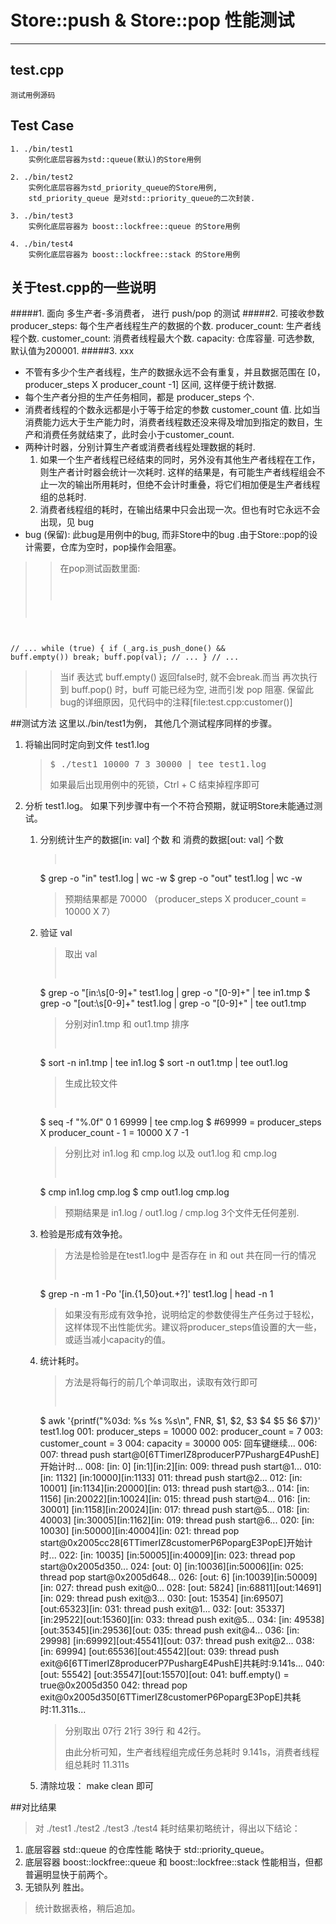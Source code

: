 # Store::push & Store::pop 性能测试
----------------------------------

## test.cpp
	测试用例源码

## Test Case
	1. ./bin/test1
		实例化底层容器为std::queue(默认)的Store用例

	2. ./bin/test2 
		实例化底层容器为std_priority_queue的Store用例, 
		std_priority_queue 是对std::priority_queue的二次封装.

	3. ./bin/test3 
		实例化底层容器为 boost::lockfree::queue 的Store用例

	4. ./bin/test4 
		实例化底层容器为 boost::lockfree::stack 的Store用例

## 关于test.cpp的一些说明

#####1. 面向 多生产者-多消费者， 进行 push/pop 的测试
#####2. 可接收参数
	producer_steps: 每个生产者线程生产的数据的个数.
	producer_count: 生产者线程个数.
	customer_count: 消费者线程最大个数.
	capacity:       仓库容量. 可选参数, 默认值为200001.
#####3. xxx
* 不管有多少个生产者线程，生产的数据永远不会有重复，并且数据范围在 [0，producer_steps X producer_count -1] 区间, 这样便于统计数据.
* 每个生产者分担的生产任务相同，都是 producer_steps 个.
* 消费者线程的个数永远都是小于等于给定的参数 customer_count 值. 比如当消费能力远大于生产能力时，消费者线程数还没来得及增加到指定的数目，生产和消费任务就结束了，此时会小于customer_count.
* 两种计时器，分别计算生产者或消费者线程处理数据的耗时.
	1. 如果一个生产者线程已经结束的同时，另外没有其他生产者线程在工作，则生产者计时器会统计一次耗时. 这样的结果是，有可能生产者线程组会不止一次的输出所用耗时，但绝不会计时重叠，将它们相加便是生产者线程组的总耗时.
	2. 消费者线程组的耗时，在输出结果中只会出现一次。但也有时它永远不会出现，见 bug
* bug (保留): 此bug是用例中的bug, 而非Store中的bug .由于Store::pop的设计需要，仓库为空时，pop操作会阻塞。
>>在pop测试函数里面:
>><pre><code>
// ...
while (true) {
    if (_arg.is_push_done() && buff.empty()) break;
    buff.pop(val);
    // ...
}
// ...
</code></pre>
>>当if 表达式 buff.empty() 返回false时, 就不会break.而当 再次执行到 buff.pop() 时，buff 可能已经为空, 进而引发 pop 阻塞. 保留此bug的详细原因，见代码中的注释[file:test.cpp:customer()]


##测试方法
这里以./bin/test1为例， 其他几个测试程序同样的步骤。

1. 将输出同时定向到文件 test1.log
	> <pre>$ ./test1 10000 7 3 30000 | tee test1.log </pre>
	> 
	>  如果最后出现用例中的死锁，Ctrl + C 结束掉程序即可

2. 分析 test1.log。 如果下列步骤中有一个不符合预期，就证明Store未能通过测试。
	1. 分别统计生产的数据[in: val] 个数 和 消费的数据[out: val] 个数
		><pre>
		$ grep -o "in" test1.log | wc -w
		$ grep -o "out" test1.log | wc -w
		</pre>
		> 预期结果都是 70000 （producer_steps X producer_count = 10000 X 7）
	2. 验证 val
		> 取出 val
		><pre>
		$ grep -o "\[in:\s[0-9]\+" test1.log | grep -o "[0-9]\+" | tee in1.tmp
		$ grep -o "\[out:\s[0-9]\+" test1.log | grep -o "[0-9]\+" | tee out1.tmp
		</pre>
		> 分别对in1.tmp 和 out1.tmp 排序
		> <pre>
		$ sort -n in1.tmp | tee in1.log
		$ sort -n out1.tmp | tee out1.log
		</pre>
		> 生成比较文件
		> <pre>
		$ seq -f "%.0f" 0 1 69999 | tee cmp.log 
		$ #69999 = producer_steps X producer_count - 1 = 10000 X 7 -1
		</pre>
		> 分别比对 in1.log 和 cmp.log 以及 out1.log 和 cmp.log
		> <pre>
		$ cmp in1.log  cmp.log
		$ cmp out1.log cmp.log
		</pre>
		> 预期结果是 in1.log / out1.log / cmp.log 3个文件无任何差别.
	3. 检验是形成有效争抢。
		> 方法是检验是在test1.log中 是否存在 in 和 out 共在同一行的情况
		> <pre>
		$ grep -n -m 1 -Po '\[in.{1,50}out.+?\]' test1.log | head -n 1
		</pre>
		> 如果没有形成有效争抢，说明给定的参数使得生产任务过于轻松，这样体现不出性能优劣。建议将producer_steps值设置的大一些，或适当减小capacity的值。
	4. 统计耗时。
		> 方法是将每行的前几个单词取出，读取有效行即可
		> <pre>
		$ awk '{printf("%03d: %s %s %s\n", FNR, $1, $2, $3 $4 $5 $6 $7)}' test1.log
001: producer_steps = 10000
002: producer_count = 7
003: customer_count = 3
004: capacity = 30000
005: 回车键继续...
006:
007: thread push start@0[6TTimerIZ8producerP7PushargE4PushE]开始计时...
008: [in: 0] [in:1][in:2][in:
009: thread push start@1...
010: [in: 1132] [in:10000][in:1133]
011: thread push start@2...
012: [in: 10001] [in:1134][in:20000][in:
013: thread push start@3...
014: [in: 1156] [in:20022][in:10024][in:
015: thread push start@4...
016: [in: 30001] [in:1158][in:20024][in:
017: thread push start@5...
018: [in: 40003] [in:30005][in:1162][in:
019: thread push start@6...
020: [in: 10030] [in:50000][in:40004][in:
021: thread pop start@0x2005cc28[6TTimerIZ8customerP6PopargE3PopE]开始计时...
022: [in: 10035] [in:50005][in:40009][in:
023: thread pop start@0x2005d350...
024: [out: 0] [in:10036][in:50006][in:
025: thread pop start@0x2005d648...
026: [out: 6] [in:10039][in:50009][in:
027: thread push exit@0...
028: [out: 5824] [in:68811][out:14691][in:
029: thread push exit@3...
030: [out: 15354] [in:69507][out:65323][in:
031: thread push exit@1...
032: [out: 35337] [in:29522][out:15360][in:
033: thread push exit@5...
034: [in: 49538] [out:35345][in:29536][out:
035: thread push exit@4...
036: [in: 29998] [in:69992][out:45541][out:
037: thread push exit@2...
038: [in: 69994] [out:65536][out:45542][out:
039: thread push exit@6[6TTimerIZ8producerP7PushargE4PushE]共耗时:9.141s...
040: [out: 55542] [out:35547][out:15570][out:
041: buff.empty() = true@0x2005d350
042: thread pop exit@0x2005d350[6TTimerIZ8customerP6PopargE3PopE]共耗时:11.311s...
		</pre>
		> 分别取出 07行 21行 39行 和 42行。
		> 
		> 由此分析可知，生产者线程组完成任务总耗时 9.141s，消费者线程组总耗时 11.311s

	5. 清除垃圾： make clean 即可
	
##对比结果

> 对 ./test1 ./test2 ./test3 ./test4 耗时结果初略统计，得出以下结论：
> 
1. 底层容器 std::queue 的仓库性能 略快于 std::priority_queue。
2. 底层容器 boost::lockfree::queue 和 boost::lockfree::stack 性能相当，但都普遍明显快于前两个。
3. 无锁队列 胜出。
>
> 统计数据表格，稍后追加。
